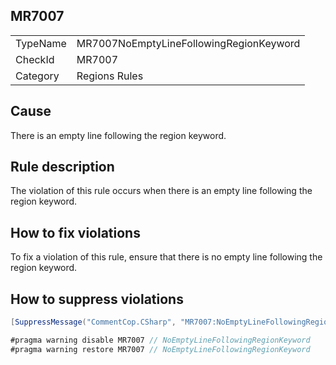 ## MR7007

<table>
<tr>
  <td>TypeName</td>
  <td>MR7007NoEmptyLineFollowingRegionKeyword</td>
</tr>
<tr>
  <td>CheckId</td>
  <td>MR7007</td>
</tr>
<tr>
  <td>Category</td>
  <td>Regions Rules</td>
</tr>
</table>

## Cause

There is an empty line following the region keyword.

## Rule description

The violation of this rule occurs when there is an empty line following the region keyword.

## How to fix violations

To fix a violation of this rule, ensure that there is no empty line following the region keyword.

## How to suppress violations

```csharp
[SuppressMessage("CommentCop.CSharp", "MR7007:NoEmptyLineFollowingRegionKeyword", Justification = "Reviewed.")]
```

```csharp
#pragma warning disable MR7007 // NoEmptyLineFollowingRegionKeyword
#pragma warning restore MR7007 // NoEmptyLineFollowingRegionKeyword
```